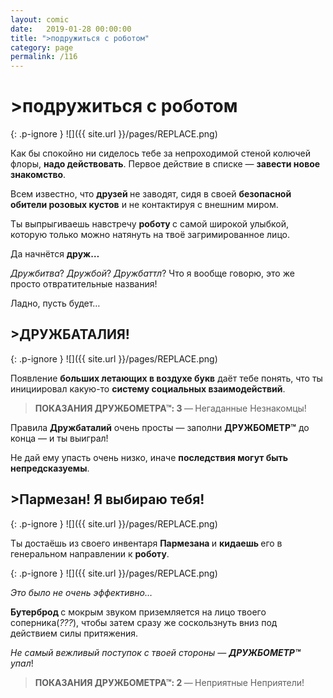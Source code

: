 ```yaml
---
layout: comic
date:   2019-01-28 00:00:00 
title: ">подружиться с роботом"
category: page
permalink: /116
---
```

# >подружиться с роботом

{: .p-ignore }
![]({{ site.url }}/pages/REPLACE.png)

Как бы спокойно ни сиделось тебе за непроходимой стеной колючей флоры, <strong>надо действовать</strong>. Первое действие в списке — <strong>завести новое знакомство</strong>.

Всем известно, что <strong>друзей </strong>не заводят, сидя в своей <strong>безопасной обители розовых кустов</strong> и не контактируя с внешним миром.

Ты выпрыгиваешь навстречу <strong>роботу </strong>с самой широкой улыбкой, которую только можно натянуть на твоё загримированное лицо.

Да начнётся <strong>друж…</strong>

<em>Дружбитва</em>? <em>Дружбой</em>? <em>Дружбаттл</em>? Что я вообще говорю, это же просто отвратительные названия!

Ладно, пусть будет…

## >ДРУЖБАТАЛИЯ!

{: .p-ignore }
![]({{ site.url }}/pages/REPLACE.png)

Появление <strong>больших летающих в воздухе букв</strong> даёт тебе понять, что ты инициировал какую-то <strong>систему социальных взаимодействий</strong>.

<blockquote><strong>ПОКАЗАНИЯ ДРУЖБОМЕТРА™: 3 </strong>—<strong> </strong>Негаданные Незнакомцы!</blockquote>

Правила <strong>Дружбаталий</strong> очень просты — заполни <strong>ДРУЖБОМЕТР™</strong> до конца — и ты выиграл!

Не дай ему упасть очень низко, иначе <strong>последствия могут быть непредсказуемы</strong>.

## >Пармезан! Я выбираю тебя!

{: .p-ignore }
![]({{ site.url }}/pages/REPLACE.png)

Ты достаёшь из своего инвентаря <strong>Пармезана </strong>и <strong>кидаешь </strong>его в генеральном направлении к <strong>роботу</strong>.

{: .p-ignore }
![]({{ site.url }}/pages/REPLACE.png)

<em>Это было не очень эффективно…</em>

<strong>Бутерброд </strong>с мокрым звуком приземляется на лицо твоего соперника(<em>???</em>), чтобы затем сразу же соскользнуть вниз под действием силы притяжения.

<em>Не самый вежливый поступок с твоей стороны — <strong>ДРУЖБОМЕТР™</strong> упал</em>!

<blockquote><strong>ПОКАЗАНИЯ ДРУЖБОМЕТРА™: 2 </strong>—<strong> </strong>Неприятные Неприятели!</blockquote>
